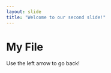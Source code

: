 ```yaml
---
layout: slide
title: "Welcome to our second slide!"
---
```

# My File
Use the left arrow to go back!

